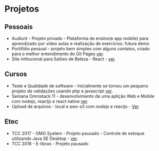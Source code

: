 # Projetos

## Pessoais
- Audiunt - Projeto privado - Plataforma de ensino(e app mobile) para aprendizado por video aulas e realização de exercícios: futura demo
- Portifólio pessoal - projeto bem simples com alguns contatos, criado para o melhor entendimento do Git Pages <a href="https://github.com/Guibs1/Guibs1.github.io">ver</a>.
- Site intitucional para Salōes de Beleza - React - <a href="https://studio-elimar-farias.now.sh/">ver</a>.

## Cursos
- Teste e Qualidade de software - Inicialmente se tornou um pequeno projeto de validaçōes usando php e javascript <a href="https://github.com/Guibs1/Testes-QualidadedeSoftware">ver</a>.
- Semana Omnistack 11 - desenvolvimento de uma aplição Web e Mobile com nodejs, reactjs e react native <a href="https://github.com/Guibs1/to-be-hero">ver</a>.
- Upload de arquivos - local e aws-s3 com nodejs e reactjs - <a href="https://github.com/Guibs1/upload-files-nodejs-react">Ver</a>.

## Etec
- TCC 2017 - GMG System - Projeto pausado - Controle de estoque utilizando Java SE Desktop - <a href="https://github.com/Guibs1/TCC-Etec-2017/">ver</a>.
- TCC 2018 - E-libras - Projeto pausado
